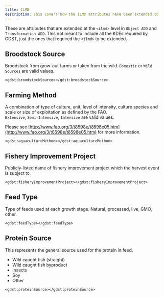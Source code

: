 ```yaml
---
title: ILMD
description: This covers how the ILMD attributes have been extended to support the needs to of Seafood Traceability.
---
```


These are attributes that are extended at the `<ilmd>` level in `Object ADD` and `Transformation ADD`. This not meant to include all the KDEs required by GDST, just the ones that required the `<ilmd>` to be extended.

## Broodstock Source
Broodstock from grow-out farms or taken from the wild.
`Domestic` or `Wild Sources` are valid values.

`<gdst:broodstockSource></gdst:broodstockSource>`

## Farming Method
A combination of type of culture, unit, level of intensity, culture species and scale or size of exploitation as defined by the FAO.  
`Extensive`, `Semi-Intensive`, `Intensive` are valid values.

Please see [http://www.fao.org/3/t8598e/t8598e05.htm](http://www.fao.org/3/t8598e/t8598e05.htm) for more information.

`<gdst:aquacultureMethod></gdst:aquacultureMethod>`

## Fishery Improvement Project
Publicly-listed name of fishery improvement project which the harvest event is subject to.

`<gdst:fisheryImprovementProject></gdst:fisheryImprovementProject>`

## Feed Type
Type of feeds used at each growth stage. Natural, processed, live, GMO, other.

`<gdst:feedType></gdst:feedType>`

## Protein Source
This represents the general source used for the protein in feed.

*  Wild caught fish (straight)
*  Wild caught fish byproduct
*  Insects
*  Soy
*  Other

`<gdst:proteinSource></gdst:proteinSource>`
